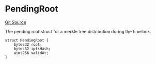 # PendingRoot
[Git Source](https://github.com/OasisDEX/summer-earn-protocol/blob/02b633fc64591288020c32f3fcb6421ab62209d5/src/interfaces/morpho/IUniversalRewardsDistributor.sol)

The pending root struct for a merkle tree distribution during the timelock.


```solidity
struct PendingRoot {
    bytes32 root;
    bytes32 ipfsHash;
    uint256 validAt;
}
```

